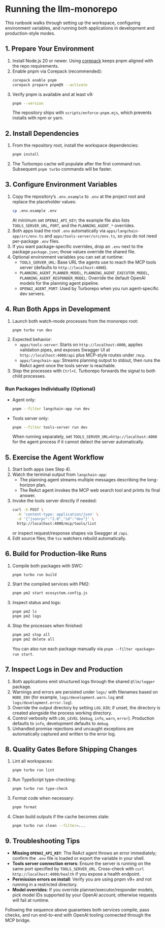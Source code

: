 # Running the llm-monorepo

This runbook walks through setting up the workspace, configuring environment variables, and running both applications in development and production-style modes.

## 1. Prepare Your Environment
1. Install Node.js 20 or newer. Using [corepack](https://nodejs.org/docs/latest-v20.x/api/corepack.html) keeps pnpm aligned with the repo requirements.
2. Enable pnpm via Corepack (recommended):
   ```bash
   corepack enable pnpm
   corepack prepare pnpm@9 --activate
   ```
3. Verify pnpm is available and at least v9:
   ```bash
   pnpm --version
   ```
   The repository ships with `scripts/enforce-pnpm.mjs`, which prevents installs with npm or yarn.

## 2. Install Dependencies
1. From the repository root, install the workspace dependencies:
   ```bash
   pnpm install
   ```
2. The Turborepo cache will populate after the first command run. Subsequent `pnpm turbo` commands will be faster.

## 3. Configure Environment Variables
1. Copy the repository’s `.env.example` to `.env` at the project root and replace the placeholder values:
   ```bash
   cp .env.example .env
   ```
   At minimum set `OPENAI_API_KEY`; the example file also lists `TOOLS_SERVER_URL`, `PORT`, and the `PLANNING_AGENT_*` overrides.
2. Both apps load the root `.env` automatically via `apps/langchain-app/src/env.ts` and `apps/tools-server/src/env.ts`, so you do not need per-package `.env` files.
3. If you want package-specific overrides, drop an `.env` next to the package `package.json`; those values override the shared file.
4. Optional environment variables you can set at runtime:
   - `TOOLS_SERVER_URL`: Base URL the agents use to reach the MCP tools server (defaults to `http://localhost:4000`).
   - `PLANNING_AGENT_PLANNER_MODEL`, `PLANNING_AGENT_EXECUTOR_MODEL`, `PLANNING_AGENT_RESPONDER_MODEL`: Override the default OpenAI models for the planning agent pipeline.
   - `OPENAI_AGENT_PORT`: Used by Turborepo when you run agent-specific dev servers.

## 4. Run Both Apps in Development
1. Launch both watch-mode processes from the monorepo root:
   ```bash
   pnpm turbo run dev
   ```
2. Expected behavior:
   - `apps/tools-server`: Starts on `http://localhost:4000`, applies validation pipes, and exposes Swagger UI at `http://localhost:4000/api` plus MCP-style routes under `/mcp`.
   - `apps/langchain-app`: Streams planning output to stdout, then runs the ReAct agent once the tools server is reachable.
3. Stop the processes with `Ctrl+C`. Turborepo forwards the signal to both child processes.

### Run Packages Individually (Optional)
- Agent only:
  ```bash
  pnpm --filter langchain-app run dev
  ```
- Tools server only:
  ```bash
  pnpm --filter tools-server run dev
  ```
  When running separately, set `TOOLS_SERVER_URL=http://localhost:4000` for the agent process if it cannot detect the server automatically.

## 5. Exercise the Agent Workflow
1. Start both apps (see Step 4).
2. Watch the terminal output from `langchain-app`:
   - The planning agent streams multiple messages describing the long-horizon plan.
   - The ReAct agent invokes the MCP web search tool and prints its final answer.
3. Invoke the tools server directly if needed:
   ```bash
   curl -X POST \
     -H 'content-type: application/json' \
     -d '{"jsonrpc":"2.0","id":"dev"}' \
     http://localhost:4000/mcp/tools/list
   ```
   or inspect request/response shapes via Swagger at `/api`.
4. Edit source files; the `tsx` watchers rebuild automatically.

## 6. Build for Production-like Runs
1. Compile both packages with SWC:
   ```bash
   pnpm turbo run build
   ```
2. Start the compiled services with PM2:
   ```bash
   pnpm pm2 start ecosystem.config.js
   ```
3. Inspect status and logs:
   ```bash
   pnpm pm2 ls
   pnpm pm2 logs
   ```
4. Stop the processes when finished:
   ```bash
   pnpm pm2 stop all
   pnpm pm2 delete all
   ```
   You can also run each package manually via `pnpm --filter <package> run start`.

## 7. Inspect Logs in Dev and Production
1. Both applications emit structured logs through the shared `@llm/logger` package.
2. Warnings and errors are persisted under `logs/` with filenames based on `NODE_ENV` (for example, `logs/development.warn.log` and `logs/development.error.log`).
3. Override the output directory by setting `LOG_DIR`; if unset, the directory is created alongside the process working directory.
4. Control verbosity with `LOG_LEVEL` (`debug`, `info`, `warn`, `error`). Production defaults to `info`, development defaults to `debug`.
5. Unhandled promise rejections and uncaught exceptions are automatically captured and written to the error log.

## 8. Quality Gates Before Shipping Changes
1. Lint all workspaces:
   ```bash
   pnpm turbo run lint
   ```
2. Run TypeScript type-checking:
   ```bash
   pnpm turbo run type-check
   ```
3. Format code when necessary:
   ```bash
   pnpm format
   ```
4. Clean build outputs if the cache becomes stale:
   ```bash
   pnpm turbo run clean --filter=...
   ```

## 9. Troubleshooting Tips
- **Missing `OPENAI_API_KEY`**: The ReAct agent throws an error immediately; confirm the `.env` file is loaded or export the variable in your shell.
- **Tools server connection errors**: Ensure the server is running on the same port specified by `TOOLS_SERVER_URL`. Cross-check with `curl http://localhost:4000/health` if you expose a health endpoint.
- **Permission errors on install**: Verify you are using pnpm v9+ and not running in a restricted directory.
- **Model overrides**: If you override planner/executor/responder models, pick model IDs supported by your OpenAI account; otherwise requests will fail at runtime.

Following the sequence above guarantees both services compile, pass checks, and run end-to-end with OpenAI tooling connected through the MCP bridge.
